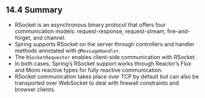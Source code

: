 ## 14.4 Summary

* RSocket is an asynchronous binary protocol that offers four communication models: request-response, request-stream, fire-and-forget, and channel.
* Spring supports RSocket on the server through controllers and handler methods annotated with `@MessageHandler`.
* The `RSocketRequester` enables client-side communication with RSocket.
* In both cases, Spring’s RSocket support works through Reactor’s Flux and Mono reactive types for fully reactive communication.
* RSocket communication takes place over TCP by default but can also be transported over WebSocket to deal with firewall constraints and browser clients.